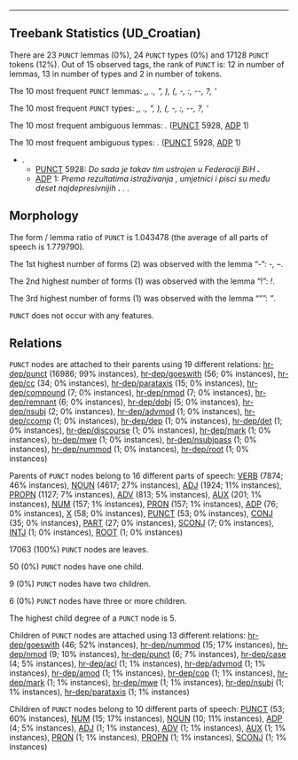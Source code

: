 

--------------------------------------------------------------------------------

## Treebank Statistics (UD_Croatian)

There are 23 `PUNCT` lemmas (0%), 24 `PUNCT` types (0%) and 17128 `PUNCT` tokens (12%).
Out of 15 observed tags, the rank of `PUNCT` is: 12 in number of lemmas, 13 in number of types and 2 in number of tokens.

The 10 most frequent `PUNCT` lemmas: <em>,, ., ", ), (, -, :, --, ?, '</em>

The 10 most frequent `PUNCT` types:  <em>,, ., ", ), (, -, :, --, ?, '</em>

The 10 most frequent ambiguous lemmas: <em>.</em> ([PUNCT]() 5928, [ADP]() 1)

The 10 most frequent ambiguous types:  <em>.</em> ([PUNCT]() 5928, [ADP]() 1)


* <em>.</em>
  * [PUNCT]() 5928: <em>Do sada je takav tim ustrojen u Federaciji BiH <b>.</b></em>
  * [ADP]() 1: <em>Prema rezultatima istraživanja , umjetnici i pisci su među deset najdepresivnijih <b>.</b> . .</em>

## Morphology

The form / lemma ratio of `PUNCT` is 1.043478 (the average of all parts of speech is 1.779790).

The 1st highest number of forms (2) was observed with the lemma “-”: <em>-, –</em>.

The 2nd highest number of forms (1) was observed with the lemma “!”: <em>!</em>.

The 3rd highest number of forms (1) was observed with the lemma “"”: <em>"</em>.

`PUNCT` does not occur with any features.


## Relations

`PUNCT` nodes are attached to their parents using 19 different relations: [hr-dep/punct]() (16986; 99% instances), [hr-dep/goeswith]() (56; 0% instances), [hr-dep/cc]() (34; 0% instances), [hr-dep/parataxis]() (15; 0% instances), [hr-dep/compound]() (7; 0% instances), [hr-dep/nmod]() (7; 0% instances), [hr-dep/remnant]() (6; 0% instances), [hr-dep/dobj]() (5; 0% instances), [hr-dep/nsubj]() (2; 0% instances), [hr-dep/advmod]() (1; 0% instances), [hr-dep/ccomp]() (1; 0% instances), [hr-dep/dep]() (1; 0% instances), [hr-dep/det]() (1; 0% instances), [hr-dep/discourse]() (1; 0% instances), [hr-dep/mark]() (1; 0% instances), [hr-dep/mwe]() (1; 0% instances), [hr-dep/nsubjpass]() (1; 0% instances), [hr-dep/nummod]() (1; 0% instances), [hr-dep/root]() (1; 0% instances)

Parents of `PUNCT` nodes belong to 16 different parts of speech: [VERB]() (7874; 46% instances), [NOUN]() (4617; 27% instances), [ADJ]() (1924; 11% instances), [PROPN]() (1127; 7% instances), [ADV]() (813; 5% instances), [AUX]() (201; 1% instances), [NUM]() (157; 1% instances), [PRON]() (157; 1% instances), [ADP]() (76; 0% instances), [X]() (58; 0% instances), [PUNCT]() (53; 0% instances), [CONJ]() (35; 0% instances), [PART]() (27; 0% instances), [SCONJ]() (7; 0% instances), [INTJ]() (1; 0% instances), [ROOT]() (1; 0% instances)

17063 (100%) `PUNCT` nodes are leaves.

50 (0%) `PUNCT` nodes have one child.

9 (0%) `PUNCT` nodes have two children.

6 (0%) `PUNCT` nodes have three or more children.

The highest child degree of a `PUNCT` node is 5.

Children of `PUNCT` nodes are attached using 13 different relations: [hr-dep/goeswith]() (46; 52% instances), [hr-dep/nummod]() (15; 17% instances), [hr-dep/nmod]() (9; 10% instances), [hr-dep/punct]() (6; 7% instances), [hr-dep/case]() (4; 5% instances), [hr-dep/acl]() (1; 1% instances), [hr-dep/advmod]() (1; 1% instances), [hr-dep/amod]() (1; 1% instances), [hr-dep/cop]() (1; 1% instances), [hr-dep/mark]() (1; 1% instances), [hr-dep/mwe]() (1; 1% instances), [hr-dep/nsubj]() (1; 1% instances), [hr-dep/parataxis]() (1; 1% instances)

Children of `PUNCT` nodes belong to 10 different parts of speech: [PUNCT]() (53; 60% instances), [NUM]() (15; 17% instances), [NOUN]() (10; 11% instances), [ADP]() (4; 5% instances), [ADJ]() (1; 1% instances), [ADV]() (1; 1% instances), [AUX]() (1; 1% instances), [PRON]() (1; 1% instances), [PROPN]() (1; 1% instances), [SCONJ]() (1; 1% instances)

